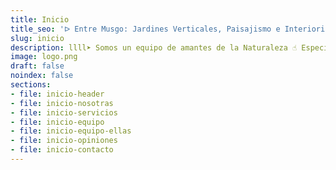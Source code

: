 ```yaml
---
title: Inicio
title_seo: 'ᐅ Entre Musgo: Jardines Verticales, Paisajismo e Interiorismo ◁'
slug: inicio
description: llll➤ Somos un equipo de amantes de la Naturaleza ☝ Especializadas en Diseño de Interiores, Jardines Verticales y Paisajismo.
image: logo.png
draft: false
noindex: false
sections:
- file: inicio-header
- file: inicio-nosotras
- file: inicio-servicios
- file: inicio-equipo
- file: inicio-equipo-ellas
- file: inicio-opiniones
- file: inicio-contacto
---
```

